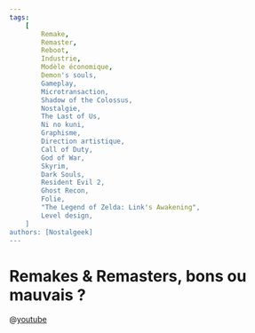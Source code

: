 ```yaml
---
tags:
    [
        Remake,
        Remaster,
        Reboot,
        Industrie,
        Modèle économique,
        Demon's souls,
        Gameplay,
        Microtransaction,
        Shadow of the Colossus,
        Nostalgie,
        The Last of Us,
        Ni no kuni,
        Graphisme,
        Direction artistique,
        Call of Duty,
        God of War,
        Skyrim,
        Dark Souls,
        Resident Evil 2,
        Ghost Recon,
        Folie,
        "The Legend of Zelda: Link's Awakening",
        Level design,
    ]
authors: [Nostalgeek]
---
```


# Remakes & Remasters, bons ou mauvais ?

@[youtube](https://www.youtube.com/watch?v=fkOWgZTcX-o)
